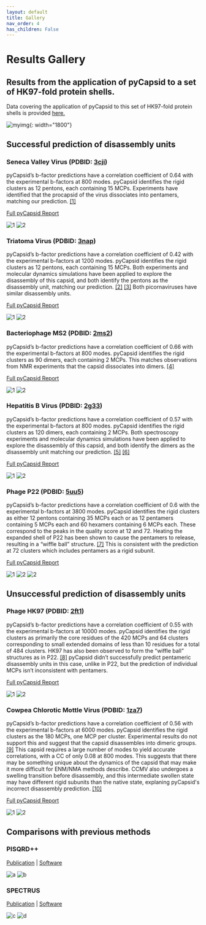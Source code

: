 ```yaml
---
layout: default
title: Gallery
nav_order: 4
has_children: False
---
```


# Results Gallery

## Results from the application of pyCapsid to a set of HK97-fold protein shells. 
Data covering the application of pyCapsid to this set of HK97-fold protein shells is provided [here.](https://github.com/luquelab/pyCapsid/blob/main/results/pyCapsid_hk97_data_cbrown_thesis.csv)

![myimg](figure_complete_capsid_gallery.png){: width="1800"}

## Successful prediction of disassembly units

### Seneca Valley Virus (PDBID: [3cji](https://doi.org/10.2210/pdb3CJI/pdb))

pyCapsid’s b-factor predictions have a correlation coefficient of 0.64 with the experimental b-factors at 800 modes. 
pyCapsid identifies the rigid clusters as 12 pentons, each containing 15 MCPs. Experiments have identified that the 
procapsid of the virus dissociates into pentamers, matching our prediction. [[1]](https://doi.org/10.1128/jvi.01927-17)

[Full pyCapsid Report](https://luquelab.github.io/pyCapsid/gallery/3cji_pyCapsid_report/pyCapsid_report.html)

![1](3cji_cluster_quality.svg)
![2](3cji_highest_quality_clusters.png)

### Triatoma Virus (PDBID: [3nap](https://doi.org/10.2210/pdb3NAP/pdb))

pyCapsid’s b-factor predictions have a correlation coefficient of 0.42 with the experimental b-factors at 1200 modes. 
pyCapsid identifies the rigid clusters as 12 pentons, each containing 15 MCPs. Both experiments and molecular dynamics 
simulations have been applied to explore the disassembly of this capsid, and both identify the pentons as the disassembly
unit, matching our prediction. [[2]](https://doi.org/10.1371/journal.pcbi.1006082) [[3]](https://doi.org/10.1099/vir.0.048553-0)
Both picornaviruses have similar disassembly units.

[Full pyCapsid Report](https://luquelab.github.io/pyCapsid/gallery/3nap_pyCapsid_report/pyCapsid_report.html)

![1](3nap_cluster_quality.svg)
![2](3nap_highest_quality_clusters.png)

### Bacteriophage MS2 (PDBID: [2ms2](https://doi.org/10.2210/pdb2MS2/pdb))

pyCapsid’s b-factor predictions have a correlation coefficient of 0.66 with the experimental b-factors at 800 modes. 
pyCapsid identifies the rigid clusters as 90 dimers, each containing 2 MCPs. This matches observations from NMR experiments
that the capsid dissociates into dimers. [[4]](https://doi.org/10.1016%2FS0006-3495(03)75117-0) 

[Full pyCapsid Report](https://luquelab.github.io/pyCapsid/gallery/2ms2_pyCapsid_report/pyCapsid_report.html)

![1](2ms2_cluster_quality.svg)
![2](2ms2_highest_quality_clusters.png)

### Hepatitis B Virus (PDBID: [2g33](https://doi.org/10.2210/pdb2G33/pdb))

pyCapsid’s b-factor predictions have a correlation coefficient of 0.57 with the experimental b-factors at 800 modes. 
pyCapsid identifies the rigid clusters as 120 dimers, each containing 2 MCPs. Both spectroscopy experiments and 
molecular dynamics simulations have been applied to explore the disassembly of this capsid, and both identify the dimers
as the disassembly unit matching our prediction. [[5]](https://doi.org/10.1021/acs.biochem.1c00810) [[6]](https://doi.org/10.1073/pnas.2102530118) 

[Full pyCapsid Report](https://luquelab.github.io/pyCapsid/gallery/2g33_pyCapsid_report/pyCapsid_report.html)

![1](2g33_cluster_quality.svg)
![2](2g33_highest_quality_clusters.png)

### Phage P22 (PDBID: [5uu5](https://doi.org/10.2210/pdb5UU5/pdb))

pyCapsid’s b-factor predictions have a correlation coefficient of 0.6 with the experimental b-factors at 3800 modes. 
pyCapsid identifies the rigid clusters as either 12 pentons containing 35 MCPs each or as 12 pentamers containing 5 MCPs 
each and 60 hexamers containing 6 MCPs each. These correspond to the peaks in the quality score at 12 and 72.
Heating the expanded shell of P22 has been shown to cause the pentamers to release, resulting in a “wiffle ball” 
structure. [[7]](https://doi.org/10.1016/j.bbagen.2018.03.006) This is consistent with the prediction at 72 clusters which
includes pentamers as a rigid subunit.

[Full pyCapsid Report](https://luquelab.github.io/pyCapsid/gallery/5uu5_pyCapsid_report/pyCapsid_report.html)

![1](./5uu5_pyCapsid_report/figures/cluster_quality/cluster_quality.svg)
![2](./5uu5_pyCapsid_report/figures/structures/5uu5_highest_quality_clusters.png)
![2](./5uu5_pyCapsid_report/figures/structures/5uu5_highest_quality_clusters_72.png)

## Unsuccessful prediction of disassembly units

### Phage HK97 (PDBID: [2ft1](https://doi.org/10.2210/pdb2FT1/pdb))

pyCapsid’s b-factor predictions have a correlation coefficient of 0.55 with the experimental b-factors at 10000 modes. 
pyCapsid identifies the rigid clusters as primarily the core residues of the 420 MCPs and 64 clusters corresponding to 
small extended domains of less than 10 residues for a total of 484 clusters. HK97 has also been observed to form the 
“wiffle ball” structures as in P22. [[8]](https://doi.org/10.1016/j.jmb.2005.02.045) pyCapsid didn’t successfully predict pentameric disassembly units in this case, unlike in P22, but the prediction of individual MCPs isn’t inconsistent with pentamers.

[Full pyCapsid Report](https://luquelab.github.io/pyCapsid/gallery/2ft1_pyCapsid_report/pyCapsid_report.html)

![1](./2ft1_pyCapsid_report/figures/cluster_quality/cluster_quality.svg)
![2](./2ft1_pyCapsid_report/figures/structures/2ft1_highest_quality_clusters.png)

### Cowpea Chlorotic Mottle Virus (PDBID: [1za7](https://doi.org/10.2210/pdb1ZA7/pdb))

pyCapsid’s b-factor predictions have a correlation coefficient of 0.56 with the experimental b-factors at 6000 modes. 
pyCapsid identifies the rigid clusters as the 180 MCPs, one MCP per cluster. Experimental results do not support this 
and suggest that the capsid disassembles into dimeric groups. [[9]](https://doi.org/10.1016/j.jviromet.2007.07.020) This
capsid requires a large number of modes to yield accurate correlations, with a CC of only 0.08 at 800 modes. This suggests
that there may be something unique about the dynamics of the capsid that may make it more difficult for ENM/NMA methods 
describe. CCMV also undergoes a swelling transition before disassembly, and this intermediate swollen state may have 
different rigid subunits than the native state, explaning pyCapsid's incorrect disassembly prediction. [[10]](https://doi.org/10.1016/S0969-2126(01)00135-6)

[Full pyCapsid Report](https://luquelab.github.io/pyCapsid/gallery/1za7_pyCapsid_report/pyCapsid_report.html)

![1](./1za7_pyCapsid_report/figures/cluster_quality/cluster_quality.svg)
![2](./1za7_pyCapsid_report/figures/structures/1za7_highest_quality_clusters.png)

## Comparisons with previous methods

### PISQRD++
[Publication](https://doi.org/10.1371/journal.pcbi.1003331) |
[Software](https://people.sissa.it/~michelet/vircapdomains/)

![a](ccmv_comparison.svg)
![b](pisqrd_comparison_2ms2.svg)

### SPECTRUS
[Publication](https://doi.org/10.1016/j.str.2015.05.022) |
[Software](http://spectrus.sissa.it/)

![c](spectrus_comparison_1a34.svg)
![d](spectrus_comparison_3nap.svg)